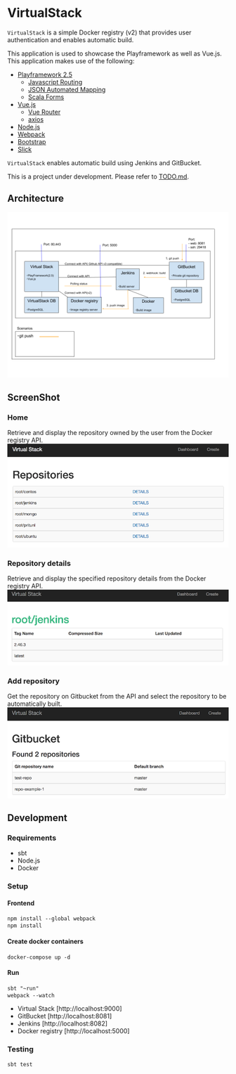 # VirtualStack


`VirtualStack` is a simple Docker registry (v2) that provides user authentication and enables automatic build.

This application is used to showcase the Playframework as well as Vue.js. This application makes use of the following:

- [Playframework 2.5](http://www.playframework.com)
  - [Javascript Routing](https://www.playframework.com/documentation/2.5.x/ScalaJavascriptRouting)
  - [JSON Automated Mapping](https://www.playframework.com/documentation/2.5.x/ScalaJsonAutomated)
  - [Scala Forms](https://www.playframework.com/documentation/2.5.x/ScalaForms)
- [Vue.js](https://vuejs.org/)
  - [Vue Router](http://router.vuejs.org/en/index.html)
  - [axios](https://github.com/mzabriskie/axios)
- [Node.js](https://nodejs.org/en)
- [Webpack](https://webpack.github.io)
- [Bootstrap](http://www.bootstrap.com) 
- [Slick](http://www.slick.typesafe.com)


`VirtualStack` enables automatic build using Jenkins and GitBucket.

This is a project under development. Please refer to [TODO.md](./TODO.md).
## Architecture

![Architecture](doc/img/architecture.png)

## ScreenShot

### Home

Retrieve and display the repository owned by the user from the Docker registry API.
![Home](doc/img/home.png)

### Repository details

Retrieve and display the specified repository details from the Docker registry API.
![Repository detail](doc/img/detail.png)

### Add repository

Get the repository on Gitbucket from the API and select the repository to be automatically built.
![Add repository](doc/img/add_repo.png)

## Development

### Requirements

- sbt
- Node.js
- Docker

### Setup

#### Frontend

    npm install --global webpack
    npm install

#### Create docker containers

    docker-compose up -d

#### Run

    sbt "~run"
    webpack --watch


- Virtual Stack [http://localhost:9000]
- GitBucket [http://localhost:8081]
- Jenkins [http://localhost:8082]
- Docker registry [http://localhost:5000]

### Testing

    sbt test